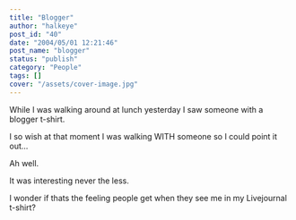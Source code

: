 ```yaml
---
title: "Blogger"
author: "halkeye"
post_id: "40"
date: "2004/05/01 12:21:46"
post_name: "blogger"
status: "publish"
category: "People"
tags: []
cover: "/assets/cover-image.jpg"
---
```


While I was walking around at lunch yesterday I saw someone with a blogger t-shirt.

I so wish at that moment I was walking WITH someone so I could point it out...

Ah well.

It was interesting never the less.

I wonder if thats the feeling people get when they see me in my Livejournal t-shirt?